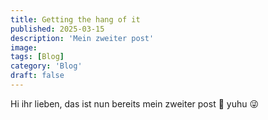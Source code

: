 ```yaml
---
title: Getting the hang of it
published: 2025-03-15
description: 'Mein zweiter post'
image:
tags: [Blog]
category: 'Blog'
draft: false 
---
```


Hi ihr lieben, das ist nun bereits mein zweiter post 🎉 yuhu 😜
